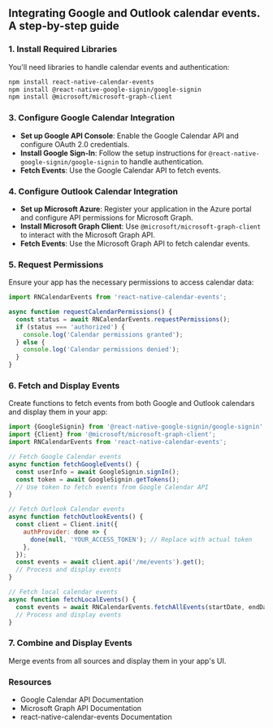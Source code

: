 ## Integrating Google and Outlook calendar events. A step-by-step guide

### 1. **Install Required Libraries**

You'll need libraries to handle calendar events and authentication:

```bash
npm install react-native-calendar-events
npm install @react-native-google-signin/google-signin
npm install @microsoft/microsoft-graph-client
```

### 3. **Configure Google Calendar Integration**

- **Set up Google API Console**: Enable the Google Calendar API and configure OAuth 2.0 credentials.
- **Install Google Sign-In**: Follow the setup instructions for `@react-native-google-signin/google-signin` to handle authentication.
- **Fetch Events**: Use the Google Calendar API to fetch events.

### 4. **Configure Outlook Calendar Integration**

- **Set up Microsoft Azure**: Register your application in the Azure portal and configure API permissions for Microsoft Graph.
- **Install Microsoft Graph Client**: Use `@microsoft/microsoft-graph-client` to interact with the Microsoft Graph API.
- **Fetch Events**: Use the Microsoft Graph API to fetch calendar events.

### 5. **Request Permissions**

Ensure your app has the necessary permissions to access calendar data:

```javascript
import RNCalendarEvents from 'react-native-calendar-events';

async function requestCalendarPermissions() {
  const status = await RNCalendarEvents.requestPermissions();
  if (status === 'authorized') {
    console.log('Calendar permissions granted');
  } else {
    console.log('Calendar permissions denied');
  }
}
```

### 6. **Fetch and Display Events**

Create functions to fetch events from both Google and Outlook calendars and display them in your app:

```javascript
import {GoogleSignin} from '@react-native-google-signin/google-signin';
import {Client} from '@microsoft/microsoft-graph-client';
import RNCalendarEvents from 'react-native-calendar-events';

// Fetch Google Calendar events
async function fetchGoogleEvents() {
  const userInfo = await GoogleSignin.signIn();
  const token = await GoogleSignin.getTokens();
  // Use token to fetch events from Google Calendar API
}

// Fetch Outlook Calendar events
async function fetchOutlookEvents() {
  const client = Client.init({
    authProvider: done => {
      done(null, 'YOUR_ACCESS_TOKEN'); // Replace with actual token
    },
  });
  const events = await client.api('/me/events').get();
  // Process and display events
}

// Fetch local calendar events
async function fetchLocalEvents() {
  const events = await RNCalendarEvents.fetchAllEvents(startDate, endDate);
  // Process and display events
}
```

### 7. **Combine and Display Events**

Merge events from all sources and display them in your app's UI.

### Resources

- Google Calendar API Documentation
- Microsoft Graph API Documentation
- react-native-calendar-events Documentation
